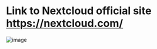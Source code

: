 # Link to Nextcloud official site https://nextcloud.com/
![image](https://github.com/TecnologyCASM/PiHoleUnbound/assets/107158068/797ad431-d70c-4258-b60a-4dbb05f744b5)
